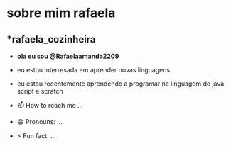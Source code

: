 # sobre mim **rafaela**
## *rafaela_cozinheira
- **ola eu sou @Rafaelaamanda2209**
- eu estou interresada em aprender novas linguagens
- eu estou recentemente aprendendo a programar na linguagem de java script e scratch

- 📫 How to reach me ...
- 😄 Pronouns: ...
- ⚡ Fun fact: ...

<!---
Rafaelaamanda2209/Rafaelaamanda2209 is a ✨ special ✨ repository because its `README.md` (this file) appears on your GitHub profile.
You can click the Preview link to take a look at your changes.
--->
